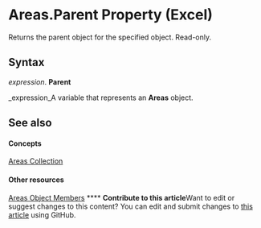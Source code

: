 
# Areas.Parent Property (Excel)

Returns the parent object for the specified object. Read-only.


## Syntax

 _expression_. **Parent**

 _expression_A variable that represents an  **Areas** object.


## See also


#### Concepts


 [Areas Collection](43d05ef3-7ae2-2881-dec2-6fec8281f045.md)
#### Other resources


 [Areas Object Members](5df53e64-1fe5-66cb-0777-438a80f399cc.md)
****   **Contribute to this article**Want to edit or suggest changes to this content? You can edit and submit changes to  [this article](https://github.com/jhershey00/VBA_Excel_Test/OpenXMLCon/articles/7af01c6d-a8d7-faa3-df95-ac4052b2e4f2.md) using GitHub.

